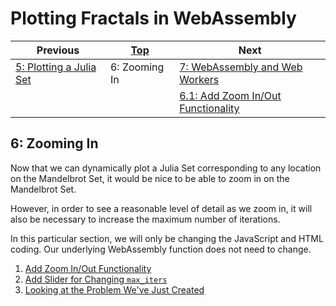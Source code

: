 # Plotting Fractals in WebAssembly

| Previous | [Top](/chriswhealy/plotting-fractals-in-webassembly) | Next
|---|---|---
| [5: Plotting a Julia Set](/chriswhealy/FractalWASM/05%20MB%20Julia%20Set/) | 6: Zooming In | [7: WebAssembly and Web Workers](/chriswhealy/FractalWASM/07%20Web%20Workers/)
| | | [6.1: Add Zoom In/Out Functionality](/chriswhealy/FractalWASM/06%20Zoom%20Image/01/)

## 6: Zooming In

Now that we can dynamically plot a Julia Set corresponding to any location on the Mandelbrot Set, it would be nice to be able to zoom in on the Mandelbrot Set.

However, in order to see a reasonable level of detail as we zoom in, it will also be necessary to increase the maximum number of iterations.

In this particular section, we will only be changing the JavaScript and HTML coding.
Our underlying WebAssembly function does not need to change.

1. [Add Zoom In/Out Functionality](./01/)
1. [Add Slider for Changing `max_iters`](./02/)
1. [Looking at the Problem We've Just Created](./03/)
